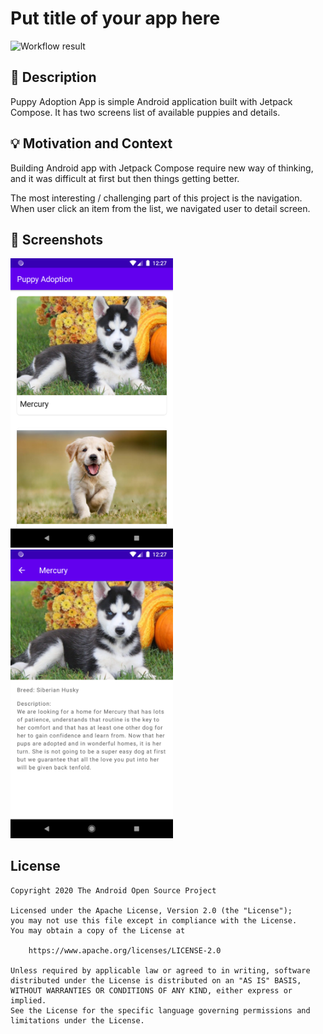# Put title of your app here

<!--- Replace <OWNER> with your Github Username and <REPOSITORY> with the name of your repository. -->
<!--- You can find both of these in the url bar when you open your repository in github. -->
![Workflow result](https://github.com/vsay01/android-dev-challenge-compose-puppy-adoption/workflows/Check/badge.svg)


## :scroll: Description
Puppy Adoption App is simple Android application built with Jetpack Compose. It has two screens list of available puppies and details.

## :bulb: Motivation and Context
Building Android app with Jetpack Compose require new way of thinking, and it was difficult at first but then things getting better.

The most interesting / challenging part of this project is the navigation. When user click an item from the list, we navigated user to detail screen.


## :camera_flash: Screenshots
<img src="/results/screenshot_1.png" width="260">&emsp;<img src="/results/screenshot_2.png" width="260">

## License
```
Copyright 2020 The Android Open Source Project

Licensed under the Apache License, Version 2.0 (the "License");
you may not use this file except in compliance with the License.
You may obtain a copy of the License at

    https://www.apache.org/licenses/LICENSE-2.0

Unless required by applicable law or agreed to in writing, software
distributed under the License is distributed on an "AS IS" BASIS,
WITHOUT WARRANTIES OR CONDITIONS OF ANY KIND, either express or implied.
See the License for the specific language governing permissions and
limitations under the License.
```